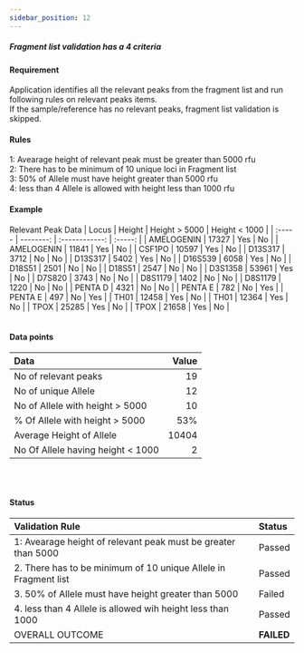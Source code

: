 ```yaml
---
sidebar_position: 12
---
```


##### Fragment list validation has a 4 criteria  

#### Requirement
Application identifies all the relevant peaks from the fragment list and run following rules on relevant peaks items.  
If the sample/reference has no relevant peaks, fragment list validation is skipped.  
#### Rules
1: Avearage height of relevant peak must be greater than 5000 rfu  
2: There has to be minimum of 10 unique loci in Fragment list  
3: 50% of Allele must have height greater than 5000 rfu  
4: less than 4 Allele is allowed with height less than 1000 rfu  

#### Example
Relevant Peak Data
| Locus | Height | Height > 5000 | Height < 1000 |
| :----- | --------: | :------------: | :-----: |
| AMELOGENIN | 17327 | Yes | No |
| AMELOGENIN | 11841 | Yes | No |
| CSF1PO | 10597 | Yes | No |
| D13S317 | 3712 | No | No |
| D13S317 | 5402 | Yes | No |
| D16S539 | 6058 |  Yes | No |
| D18S51 | 2501 | No | No |
| D18S51 | 2547 | No | No |
| D3S1358 | 53961 | Yes | No |
| D7S820 | 3743 | No | No |
| D8S1179 | 1402 | No | No |
| D8S1179 | 1220 | No | No |
| PENTA D | 4321 | No | No |
| PENTA E | 782 | No | Yes |
| PENTA E | 497 | No | Yes |
| TH01 | 12458 | Yes | No |
| TH01 | 12364 | Yes | No |
| TPOX | 25285 | Yes | No |
| TPOX | 21658 | Yes | No |
<br></br>
#### Data points  
| Data | Value |
|:-------| ------: |
| No of relevant peaks | 19 |
| No of unique Allele | 12 |
| No of Allele with height > 5000 | 10 |
| % Of Allele with height > 5000 | 53% |
| Average Height of Allele | 10404 |
| No Of Allele having height < 1000 | 2 |
<br></br>
#### Status
| Validation Rule | Status |
| :---------------- | :---------- |
| 1: Avearage height of relevant peak must be greater than 5000 | Passed |
| 2. There has to be minimum of 10 unique Allele in Fragment list | Passed |
| 3. 50% of Allele must have height greater than 5000 | Failed |
| 4. less than 4 Allele is allowed wih height less than 1000 | Passed |
| OVERALL OUTCOME | **FAILED** |